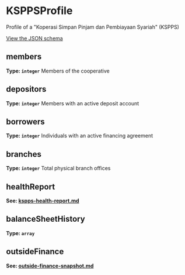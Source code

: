 # KSPPSProfile

Profile of a "Koperasi Simpan Pinjam dan Pembiayaan Syariah" (KSPPS)

[View the JSON schema](../dist/schemas/kspps-profile.schema.json)



## members


**Type: `integer`**
Members of the cooperative


## depositors


**Type: `integer`**
Members with an active deposit account


## borrowers


**Type: `integer`**
Individuals with an active financing agreement


## branches


**Type: `integer`**
Total physical branch offices


## healthReport

**See: [kspps-health-report.md](kspps-health-report.md)**

## balanceSheetHistory


**Type: `array`**



## outsideFinance

**See: [outside-finance-snapshot.md](outside-finance-snapshot.md)**
<!-- END of schema.properties.forEach -->


